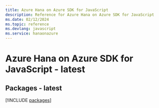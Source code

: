 ```yaml
---
title: Azure Hana on Azure SDK for JavaScript
description: Reference for Azure Hana on Azure SDK for JavaScript
ms.date: 02/12/2024
ms.topic: reference
ms.devlang: javascript
ms.service: hanaonazure
---
```

# Azure Hana on Azure SDK for JavaScript - latest
## Packages - latest
[!INCLUDE [packages](hana-on-azure-index.md)]